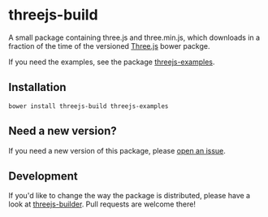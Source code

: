 threejs-build
=============

A small package containing three.js and three.min.js, which downloads
in a fraction of the time of the versioned [Three.js][] bower packge.

If you need the examples, see the package [threejs-examples][].


Installation
-------------

```
bower install threejs-build threejs-examples
```

Need a new version?
--------------------

If you need a new version of this package, please [open an issue][].


Development
------------

If you'd like to change the way the package is distributed, please
have a look at [threejs-builder][]. Pull requests are welcome there!


[examples]: http://threejs.org/examples/
[Three.js]: https://github.com/mrdoob/three.js/
[open an issue]: https://github.com/bodylabs/threejs-examples/issues
[threejs-examples]: https://github.com/bodylabs/threejs-examples
[threejs-builder]: https://github.com/bodylabs/threejs-builder
